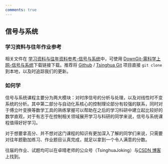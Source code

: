 ```yaml
---
comments: true
---
```


## 信号与系统

### 学习资料与往年作业参考

相关文件在 [学习资料与往年资料参考-信号与系统](https://github.com/Open-DA/OpenDA/tree/main/B_%E8%87%AA%E5%8A%A8%E5%8C%96%E7%B3%BB%E4%B8%93%E4%B8%9A%E4%B8%BB%E4%BF%AE%E8%AF%BE%E7%A8%8B/%E4%BF%A1%E5%8F%B7%E4%B8%8E%E7%B3%BB%E7%BB%9F)中，可使用 [DownGit-需科学上网-信号与系统](https://tool.mkblog.cn/downgit/#/home?url=https://github.com/Open-DA/OpenDA/tree/main/B_%E8%87%AA%E5%8A%A8%E5%8C%96%E7%B3%BB%E4%B8%93%E4%B8%9A%E4%B8%BB%E4%BF%AE%E8%AF%BE%E7%A8%8B/%E4%BF%A1%E5%8F%B7%E4%B8%8E%E7%B3%BB%E7%BB%9F)下载链接下载。推荐将 [Github](https://github.com/Open-DA/OpenDA) / [Tsinghua Git](https://git.tsinghua.edu.cn/openda/openda) 项目直接 `git clone` 到本地，以及时追踪我们的更新。


### 如何学

信号与系统课程主要分为两大模块：对时序信号的分析与处理，以及对线性时不变系统的分析。其中第二部分与自动化系核心的控制理论部分有较强的联系，同时对于傅立叶变换等数学工具的熟练掌握可以帮助在之后的学习科研中建立起比较好的数学直观，对于有志于在控制相关领域展开学习与科研的同学来说，信号与系统课程值得好好学习。

对于想要拿高分、并不想对这门课程的知识有更加深入了解的同学们来说，只需要对往年题勤加练习、作业题目认真完成，就足以拿到一个令人满意的分数。

往届的作业、试题均可以在卓晴老师的公众号（TsinghuaJoking）与[CSDN 博客](https://zhuoqing.blog.csdn.net/?type=blog)上找到。

